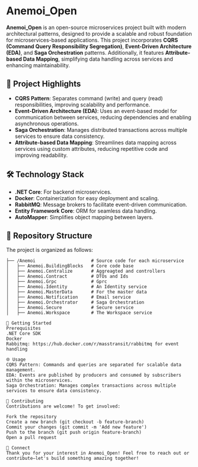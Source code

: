 # Anemoi_Open

**Anemoi_Open** is an open-source microservices project built with modern architectural patterns, designed to provide a scalable and robust foundation for microservices-based applications. This project incorporates **CQRS (Command Query Responsibility Segregation)**, **Event-Driven Architecture (EDA)**, and **Saga Orchestration** patterns. Additionally, it features **Attribute-based Data Mapping**, simplifying data handling across services and enhancing maintainability.

## 🌟 Project Highlights

- **CQRS Pattern**: Separates command (write) and query (read) responsibilities, improving scalability and performance.
- **Event-Driven Architecture (EDA)**: Uses an event-based model for communication between services, reducing dependencies and enabling asynchronous operations.
- **Saga Orchestration**: Manages distributed transactions across multiple services to ensure data consistency.
- **Attribute-based Data Mapping**: Streamlines data mapping across services using custom attributes, reducing repetitive code and improving readability.

## 🛠 Technology Stack

- **.NET Core**: For backend microservices.
- **Docker**: Containerization for easy deployment and scaling.
- **RabbitMQ**: Message brokers to facilitate event-driven communication.
- **Entity Framework Core**: ORM for seamless data handling.
- **AutoMapper**: Simplifies object mapping between layers.

## 📂 Repository Structure

The project is organized as follows:

```plaintext
├── /Anemoi                     # Source code for each microservice
│   ├── Anemoi.BuildingBlocks   # Core code base
│   ├── Anemoi.Centralize       # Aggreagted and controllers
│   ├── Anemoi.Contract         # DTOs and Ids
│   ├── Anemoi.Grpc             # Gprc
│   ├── Anemoi.Identity         # An Identity service
│   ├── Anemoi.MasterData       # For the master data
│   ├── Anemoi.Notification     # Email service
│   ├── Anemoi.Orchestrator     # Saga Orchestration
│   ├── Anemoi.Secure           # Secure service
│   ├── Anemoi.Workspace        # The Workspace service

🚀 Getting Started
Prerequisites
.NET Core SDK
Docker
Rabbitmq: https://hub.docker.com/r/masstransit/rabbitmq for event handling

🌐 Usage
CQRS Pattern: Commands and queries are separated for scalable data management.
EDA: Events are published by producers and consumed by subscribers within the microservices.
Saga Orchestration: Manages complex transactions across multiple services to ensure data consistency.

🤝 Contributing
Contributions are welcome! To get involved:

Fork the repository
Create a new branch (git checkout -b feature-branch)
Commit your changes (git commit -m 'Add new feature')
Push to the branch (git push origin feature-branch)
Open a pull request

🔗 Connect
Thank you for your interest in Anemoi_Open! Feel free to reach out or contribute—let's build something amazing together!
